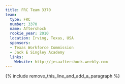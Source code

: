 ```yaml
---
title: FRC Team 3370
team:
  type: FRC
  number: 3370
  name: Aftershock
  rookie_year: 2010
  location: Irving, Texas, USA
  sponsors:
  - Texas Workforce Commission
  - Jack E Singley Academy
  links:
    Website: http://jesaaftershock.weebly.com
---
```


{% include remove_this_line_and_add_a_paragraph %}